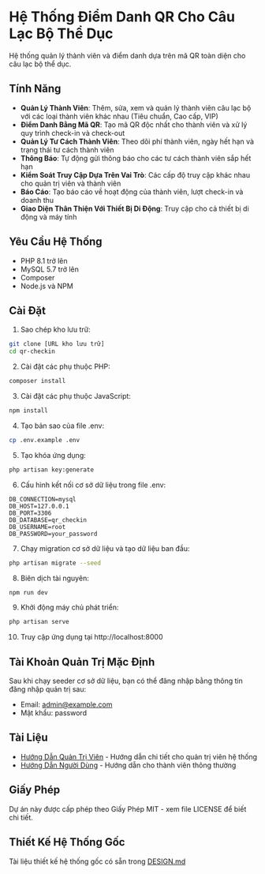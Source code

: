 # Hệ Thống Điểm Danh QR Cho Câu Lạc Bộ Thể Dục

Hệ thống quản lý thành viên và điểm danh dựa trên mã QR toàn diện cho câu lạc bộ thể dục.

## Tính Năng

- **Quản Lý Thành Viên**: Thêm, sửa, xem và quản lý thành viên câu lạc bộ với các loại thành viên khác nhau (Tiêu chuẩn, Cao cấp, VIP)
- **Điểm Danh Bằng Mã QR**: Tạo mã QR độc nhất cho thành viên và xử lý quy trình check-in và check-out
- **Quản Lý Tư Cách Thành Viên**: Theo dõi phí thành viên, ngày hết hạn và trạng thái tư cách thành viên
- **Thông Báo**: Tự động gửi thông báo cho các tư cách thành viên sắp hết hạn
- **Kiểm Soát Truy Cập Dựa Trên Vai Trò**: Các cấp độ truy cập khác nhau cho quản trị viên và thành viên
- **Báo Cáo**: Tạo báo cáo về hoạt động của thành viên, lượt check-in và doanh thu
- **Giao Diện Thân Thiện Với Thiết Bị Di Động**: Truy cập cho cả thiết bị di động và máy tính

## Yêu Cầu Hệ Thống

- PHP 8.1 trở lên
- MySQL 5.7 trở lên
- Composer
- Node.js và NPM

## Cài Đặt

1. Sao chép kho lưu trữ:
```bash
git clone [URL kho lưu trữ]
cd qr-checkin
```

2. Cài đặt các phụ thuộc PHP:
```bash
composer install
```

3. Cài đặt các phụ thuộc JavaScript:
```bash
npm install
```

4. Tạo bản sao của file .env:
```bash
cp .env.example .env
```

5. Tạo khóa ứng dụng:
```bash
php artisan key:generate
```

6. Cấu hình kết nối cơ sở dữ liệu trong file .env:
```
DB_CONNECTION=mysql
DB_HOST=127.0.0.1
DB_PORT=3306
DB_DATABASE=qr_checkin
DB_USERNAME=root
DB_PASSWORD=your_password
```

7. Chạy migration cơ sở dữ liệu và tạo dữ liệu ban đầu:
```bash
php artisan migrate --seed
```

8. Biên dịch tài nguyên:
```bash
npm run dev
```

9. Khởi động máy chủ phát triển:
```bash
php artisan serve
```

10. Truy cập ứng dụng tại http://localhost:8000

## Tài Khoản Quản Trị Mặc Định

Sau khi chạy seeder cơ sở dữ liệu, bạn có thể đăng nhập bằng thông tin đăng nhập quản trị sau:

- Email: admin@example.com
- Mật khẩu: password

## Tài Liệu

- [Hướng Dẫn Quản Trị Viên](docs/admin-guide.md) - Hướng dẫn chi tiết cho quản trị viên hệ thống
- [Hướng Dẫn Người Dùng](docs/user-guide.md) - Hướng dẫn cho thành viên thông thường

## Giấy Phép

Dự án này được cấp phép theo Giấy Phép MIT - xem file LICENSE để biết chi tiết.

## Thiết Kế Hệ Thống Gốc

Tài liệu thiết kế hệ thống gốc có sẵn trong [DESIGN.md](DESIGN.md)